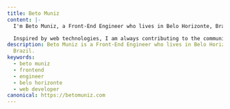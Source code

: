 ```yaml
---
title: Beto Muniz
content: |-
  I'm Beto Muniz, a Front-End Engineer who lives in Belo Horizonte, Brazil.

  Inspired by web technologies, I am always contributing to the community with [**texts**](https://betomuniz.com/drops/), [**videos**](https://www.youtube.com/c/betomuniz), [**projects**](https://github.com/obetomuniz), and [**talks**](https://speakerdeck.com/obetomuniz/).
description: Beto Muniz is a Front-End Engineer who lives in Belo Horizonte,
  Brazil.
keywords:
  - beto muniz
  - frontend
  - engineer
  - belo horizonte
  - web developer
canonical: https://betomuniz.com
---
```

